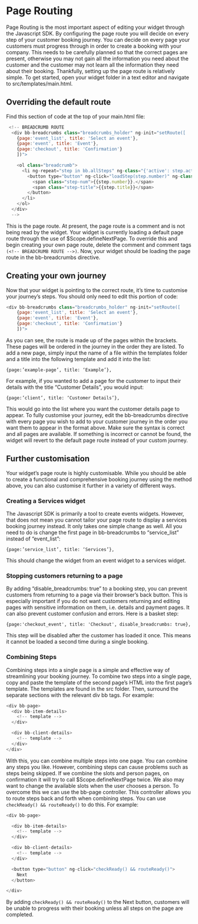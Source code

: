 # Page Routing

Page Routing is the most important aspect of editing your widget through the Javascript SDK. By configuring the page route you will decide on every step of your customer booking journey. You can decide on every page your customers must progress through in order to create a booking with your company. This needs to be carefully planned so that the correct pages are present, otherwise you may not gain all the information you need about the customer and the customer may not learn all the information they need about their booking. Thankfully, setting up the page route is relatively simple. To get started, open your widget folder in a text editor and navigate to src/templates/main.html.

## Overriding the default route

Find this section of code at the top of your main.html file:

```js
 <!-- BREADCRUMB ROUTE
  <div bb-breadcrumbs class="breadcrumbs_holder" ng-init="setRoute([
    {page:'event_list', title: 'Select an event'},
    {page:'event', title: 'Event'},
    {page:'checkout', title: 'Confirmation'}
    ])">

    <ol class="breadcrumb"> 
      <li ng-repeat="step in bb.allSteps" ng-class="{'active': step.active, 'passed': step.passed, 'disabled': isDisabledStep(step)}">
        <button type="button" ng-click="loadStep(step.number)" ng-class="{'active': step.active, 'passed': step.passed}" ng-disabled="isDisabledStep(step)">
          <span class="step-num">{{step.number}}.</span>
          <span class="step-title">{{step.title}}</span>
        </button>
      </li>
    </ol>
  </div> 
  -->
```

This is the page route. At present, the page route is a comment and is not being read by the widget. Your widget is currently loading a default page route through the use of $Scope.defineNextPage. To override this and begin creating your own page route, delete the comment and comment tags `(<!-- BREADCRUMB ROUTE -->)`. Now, your widget should be loading the page route in the bb-breadcrumbs directive.

## Creating your own journey

Now that your widget is pointing to the correct route, it’s time to customise your journey’s steps. You should only need to edit this portion of code:

```js
<div bb-breadcrumbs class="breadcrumbs_holder" ng-init="setRoute([
    {page:'event_list', title: 'Select an event'},
    {page:'event', title: 'Event'},
    {page:'checkout', title: 'Confirmation'}
    ])">
```

As you can see, the route is made up of the pages within the brackets. These pages will be ordered in the journey in the order they are listed. To add a new page, simply input the name of a file within the templates folder and a title into the following template and add it into the list:

```
{page:’example-page’, title: ‘Example’},
```

For example, if you wanted to add a page for the customer to input their details with the title “Customer Details”, you would input: 

```
{page:’client’, title: ‘Customer Details’},
```

This would go into the list where you want the customer details page to appear. To fully customise your journey, edit the bb-breadcrumbs directive with every page you wish to add to your customer journey in the order you want them to appear in the format above. Make sure the syntax is correct and all pages are available. If something is incorrect or cannot be found, the widget will revert to the default page route instead of your custom journey.

## Further customisation

Your widget’s page route is highly customisable. While you should be able to create a functional and comprehensive booking journey using the method above, you can also customise it further in a variety of different ways.

### Creating a Services widget

The Javascript SDK is primarily a tool to create events widgets. However, that does not mean you cannot tailor your page route to display a services booking journey instead. It only takes one simple change as well. All you need to do is change the first page in bb-breadcrumbs to “service_list” instead of “event_list”:

```
{page:’service_list’, title: ‘Services’},
```

This should change the widget from an event widget to a services widget.

### Stopping customers returning to a page

By adding “disable_breadcrumbs: true” to a booking step, you can prevent customers from returning to a page via their browser’s back button. This is especially important if you do not want customers returning and editing pages with sensitive information on them, i.e. details and payment pages. It can also prevent customer confusion and errors. Here is a basket step:

```
{page:'checkout_event', title: 'Checkout', disable_breadcrumbs: true},
```

This step will be disabled after the customer has loaded it once. This means it cannot be loaded a second time during a single booking.

### Combining Steps

Combining steps into a single page is a simple and effective way of streamlining your booking journey. To combine two steps into a single page, copy and paste the template of the second page’s HTML into the first page’s template. The templates are found in the src folder. Then, surround the separate sections with the relevant div bb tags. For example:

```js
<div bb-page>
  <div bb-item-details>
    <!-- template -->
  </div>

  <div bb-client-details>
    <!-- template -->
  </div>
</div>
```

With this, you can combine multiple steps into one page. You can combine any steps you like. However, combining steps can cause problems such as steps being skipped. If we combine the slots and person pages, on confirmation it will try to call $Scope.defineNextPage twice. We also may want to change the available slots when the user chooses a person.
To overcome this we can use the bb-page controller. This controller allows you to route steps back and forth when combining steps. You can use `checkReady() && routeReady()` to do this. For example:

```js
<div bb-page>

  <div bb-item-details>
    <!-- template -->
  </div>

  <div bb-client-details>
    <!-- template -->
  </div>

  <button type="button" ng-click="checkReady() && routeReady()">
    Next
  </button>

</div>
```

By adding `checkReady() && routeReady()` to the Next button, customers will be unable to progress with their booking unless all steps on the page are completed. 
